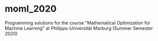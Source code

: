 # moml_2020
Programming solutions for the course "Mathematical Optimization for Machine Learning" at Philipps-Universität Marburg (Summer Semester 2020)
